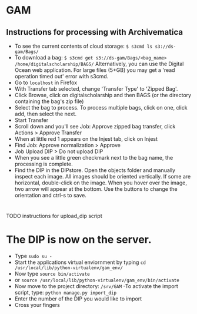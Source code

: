 # GAM


## Instructions for processing with Archivematica
- To see the current contents of cloud storage: `$ s3cmd ls s3://ds-gam/Bags/`
- To download a bag: `$ s3cmd get s3://ds-gam/Bags/<bag_name> /home/digitalscholarship/BAGS/` 
  Alternatively, you can use the Digital Ocean web application.  For large files (5+GB) you may get a 'read operation timed out' error with s3cmd.   
- Go to `localhost` in Firefox 
- With Transfer tab selected, change 'Transfer Type' to 'Zipped Bag'.
- Click Browse, click on digitalscholarship and then BAGS (or the directory containing the bag's zip file)
- Select the bag to process.  To process multiple bags, click on one, click add, then select the next. 
- Start Transfer
- Scroll down and you'll see Job: Approve zipped bag transfer, click Actions > Approve Transfer
- When at little red 1 appears on the Injest tab, click on Injest
- Find Job: Approve normalization > Approve
- Job Upload DIP > Do not upload DIP 
- When you see a little green checkmark next to the bag name, the processing is complete.
- Find the DIP in the DIPstore.  Open the objects folder and manually inspect each image.  All images should be oriented vertically.  If some are horizontal, double-click on the image.  When you hover over the image, two arrow will appear at the bottom.  Use the buttons to change the orientation and ctrl-s to save. 
#
TODO instructions for upload_dip script

# The DIP is now on the server. 
- Type `sudo su -`
- Start the applications virtual enviornment by typing `cd /usr/local/lib/python-virtualenv/gam_env/`
- Now type `source bin/activate`
- or `source /usr/local/lib/python-virtualenv/gam_env/bin/activate`
- Now move to the project directory: `/srv/GAM`
-To activate the import script, type: `python manage.py import_dip`
- Enter the number of the DIP you would like to import 
- Cross your fingers 
 
